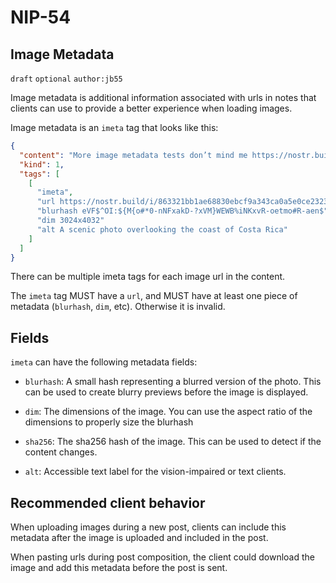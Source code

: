 NIP-54
======

Image Metadata
--------------

`draft` `optional` `author:jb55`

Image metadata is additional information associated with urls in notes that
clients can use to provide a better experience when loading images.

Image metadata is an `imeta` tag that looks like this:

```json
{
  "content": "More image metadata tests don’t mind me https://nostr.build/i/863321bb1ae68830ebcf9a343ca0a5e0ce2323d0a55b7fbe86f7a886cf61db8d.jpg ",
  "kind": 1,
  "tags": [
    [
      "imeta",
      "url https://nostr.build/i/863321bb1ae68830ebcf9a343ca0a5e0ce2323d0a55b7fbe86f7a886cf61db8d.jpg",
      "blurhash eVF$^OI:${M{o#*0-nNFxakD-?xVM}WEWB%iNKxvR-oetmo#R-aen$",
      "dim 3024x4032"
      "alt A scenic photo overlooking the coast of Costa Rica"
    ]
  ]
}
```

There can be multiple imeta tags for each image url in the content.

The `imeta` tag MUST have a `url`, and MUST have at least one piece of
metadata (`blurhash`, `dim`, etc). Otherwise it is invalid.

## Fields

`imeta` can have the following metadata fields:

- `blurhash`: A small hash representing a blurred version of the photo.
  This can be used to create blurry previews before the image is
  displayed.

- `dim`: The dimensions of the image. You can use the aspect ratio of
  the dimensions to properly size the blurhash

- `sha256`: The sha256 hash of the image. This can be used to detect if
  the content changes.

- `alt`: Accessible text label for the vision-impaired or text clients.

## Recommended client behavior

When uploading images during a new post, clients can include this metadata
after the image is uploaded and included in the post.

When pasting urls during post composition, the client could download the image
and add this metadata before the post is sent.
